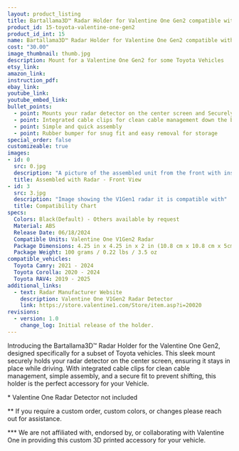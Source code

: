 ```yaml
---
layout: product_listing
title: Bartallama3D™ Radar Holder for Valentine One Gen2 compatible with some Toyota Vehicles
product_id: 15-toyota-valentine-one-gen2
product_id_int: 15
name: Bartallama3D™ Radar Holder for Valentine One Gen2 compatible with some Toyota Vehicles
cost: "30.00"
image_thumbnail: thumb.jpg
description: Mount for a Valentine One Gen2 for some Toyota Vehicles
etsy_link: 
amazon_link: 
instruction_pdf: 
ebay_link: 
youtube_link: 
youtube_embed_link: 
bullet_points:
  - point: Mounts your radar detector on the center screen and Securely holds the radar detector
  - point: Integrated cable clips for clean cable management down the back of your screen
  - point: Simple and quick assembly
  - point: Rubber bumper for snug fit and easy removal for storage
special_order: false
customizeable: true
images:
- id: 0
  src: 0.jpg
  description: "A picture of the assembled unit from the front with installed Valentine One Gen2 unit"
  title: Assembled with Radar - Front View
- id: 3
  src: 3.jpg
  description: "Image showing the V1Gen1 radar it is compatible with"
  title: Compatibility Chart
specs:
  Colors: Black(Default) - Others available by request 
  Material: ABS
  Release Date: 06/18/2024
  Compatible Units: Valentine One V1Gen2 Radar
  Package Dimensions: 4.25 in x 4.25 in x 2 in (10.8 cm x 10.8 cm x 5cm)
  Package Weight: 100 grams / 0.22 lbs / 3.5 oz
compatible_vehicles:
  Toyota Camry: 2021 - 2024
  Toyota Corolla: 2020 - 2024
  Toyota RAV4: 2019 - 2025
additional_links:
  - text: Radar Manufacturer Website
    description: Valentine One V1Gen2 Radar Detector
    link: https://store.valentine1.com/Store/item.asp?i=20020
revisions:
  - version: 1.0
    change_log: Initial release of the holder.
---
```


Introducing the Bartallama3D™ Radar Holder for the Valentine One Gen2, designed specifically for a subset of Toyota vehicles. This sleek mount securely holds your radar detector on the center screen, ensuring it stays in place while driving. With integrated cable clips for clean cable management, simple assembly, and a secure fit to prevent shifting, this holder is the perfect accessory for your Vehicle.

\* Valentine One Radar Detector not included

\*\* If you require a custom order, custom colors, or changes please reach out for assistance.

\*\*\* We are not affiliated with, endorsed by, or collaborating with Valentine One in providing this custom 3D printed accessory for your vehicle. 
